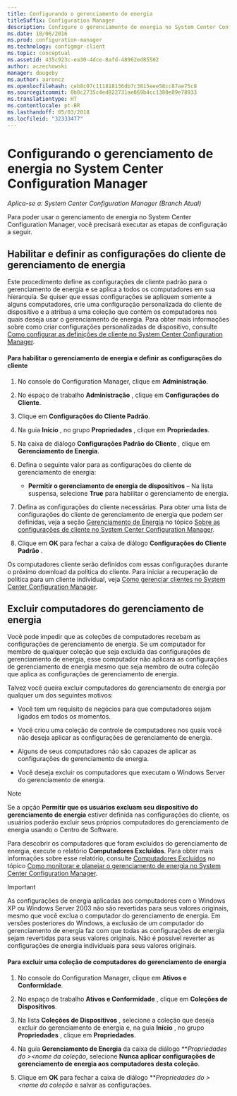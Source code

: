 ```yaml
---
title: Configurando o gerenciamento de energia
titleSuffix: Configuration Manager
description: Configure o gerenciamento de energia no System Center Configuration Manager.
ms.date: 10/06/2016
ms.prod: configuration-manager
ms.technology: configmgr-client
ms.topic: conceptual
ms.assetid: 435c923c-ea30-4dce-8afd-48962ed85502
author: aczechowski
manager: dougeby
ms.author: aaroncz
ms.openlocfilehash: ceb8c07c111818136db7c3815eee58cc87ae75c8
ms.sourcegitcommit: 0b0c2735c4ed822731ae069b4cc1380e89e78933
ms.translationtype: HT
ms.contentlocale: pt-BR
ms.lasthandoff: 05/03/2018
ms.locfileid: "32333477"
---
```

# <a name="configuring-power-management-in-system-center-configuration-manager"></a>Configurando o gerenciamento de energia no System Center Configuration Manager

*Aplica-se a: System Center Configuration Manager (Branch Atual)*

Para poder usar o gerenciamento de energia no System Center Configuration Manager, você precisará executar as etapas de configuração a seguir.  

## <a name="enable-and-configure-power-management-client-settings"></a>Habilitar e definir as configurações do cliente de gerenciamento de energia  
 Este procedimento define as configurações de cliente padrão para o gerenciamento de energia e se aplica a todos os computadores em sua hierarquia. Se quiser que essas configurações se apliquem somente a alguns computadores, crie uma configuração personalizada do cliente de dispositivo e a atribua a uma coleção que contém os computadores nos quais deseja usar o gerenciamento de energia. Para obter mais informações sobre como criar configurações personalizadas de dispositivo, consulte [Como configurar as definições de cliente no System Center Configuration Manager](../../../../core/clients/deploy/configure-client-settings.md).  

#### <a name="to-enable-power-management-and-configure-client-settings"></a>Para habilitar o gerenciamento de energia e definir as configurações do cliente  

1.  No console do Configuration Manager, clique em **Administração**.  

2.  No espaço de trabalho **Administração** , clique em **Configurações do Cliente**.  

3.  Clique em **Configurações do Cliente Padrão**.  

4.  Na guia **Início** , no grupo **Propriedades** , clique em **Propriedades**.  

5.  Na caixa de diálogo **Configurações Padrão do Cliente** , clique em **Gerenciamento de Energia**.  

6.  Defina o seguinte valor para as configurações do cliente de gerenciamento de energia:  

    -   **Permitir o gerenciamento de energia de dispositivos** – Na lista suspensa, selecione **True** para habilitar o gerenciamento de energia.  

7.  Defina as configurações do cliente necessárias. Para obter uma lista de configurações do cliente de gerenciamento de energia que podem ser definidas, veja a seção [Gerenciamento de Energia](../../../../core/clients/deploy/about-client-settings.md#power-management) no tópico [Sobre as configurações de cliente no System Center Configuration Manager](../../../../core/clients/deploy/about-client-settings.md).  

8.  Clique em **OK** para fechar a caixa de diálogo **Configurações do Cliente Padrão** .  

 Os computadores cliente serão definidos com essas configurações durante o próximo download da política do cliente. Para iniciar a recuperação de política para um cliente individual, veja [Como gerenciar clientes no System Center Configuration Manager](../../../../core/clients/manage/manage-clients.md).  

## <a name="exclude-computers-from-power-management"></a>Excluir computadores do gerenciamento de energia  
 Você pode impedir que as coleções de computadores recebam as configurações de gerenciamento de energia. Se um computador for membro de qualquer coleção que seja excluída das configurações de gerenciamento de energia, esse computador não aplicará as configurações de gerenciamento de energia mesmo que seja membro de outra coleção que aplica as configurações de gerenciamento de energia.  

 Talvez você queira excluir computadores do gerenciamento de energia por qualquer um dos seguintes motivos:  

-   Você tem um requisito de negócios para que computadores sejam ligados em todos os momentos.  

-   Você criou uma coleção de controle de computadores nos quais você não deseja aplicar as configurações de gerenciamento de energia.  

-   Alguns de seus computadores não são capazes de aplicar as configurações de gerenciamento de energia.  

-   Você deseja excluir os computadores que executam o Windows Server do gerenciamento de energia.  

> [!NOTE]  
>  Se a opção **Permitir que os usuários excluam seu dispositivo do gerenciamento de energia** estiver definida nas configurações do cliente, os usuários poderão excluir seus próprios computadores do gerenciamento de energia usando o Centro de Software.  

 Para descobrir os computadores que foram excluídos do gerenciamento de energia, execute o relatório **Computadores Excluídos**. Para obter mais informações sobre esse relatório, consulte [Computadores Excluídos](../../../../core/clients/manage/power/monitor-and-plan-for-power-management.md#BKMK_Excluded) no tópico [Como monitorar e planejar o gerenciamento de energia no System Center Configuration Manager](../../../../core/clients/manage/power/monitor-and-plan-for-power-management.md).  

> [!IMPORTANT]  
>  As configurações de energia aplicadas aos computadores com o Windows XP ou Windows Server 2003 não são revertidas para seus valores originais, mesmo que você exclua o computador do gerenciamento de energia. Em versões posteriores do Windows, a exclusão de um computador do gerenciamento de energia faz com que todas as configurações de energia sejam revertidas para seus valores originais. Não é possível reverter as configurações de energia individuais para seus valores originais.  

#### <a name="to-exclude-a-collection-of-computers-from-power-management"></a>Para excluir uma coleção de computadores do gerenciamento de energia  

1.  No console do Configuration Manager, clique em **Ativos e Conformidade**.  

2.  No espaço de trabalho **Ativos e Conformidade** , clique em **Coleções de Dispositivos**.  

3.  Na lista **Coleções de Dispositivos** , selecione a coleção que deseja excluir do gerenciamento de energia e, na guia **Início** , no grupo **Propriedades** , clique em **Propriedades**.  

4.  Na guia **Gerenciamento de Energia** da caixa de diálogo ****Propriedades* do \><nome da coleção*, selecione **Nunca aplicar configurações de gerenciamento de energia aos computadores desta coleção**.  

5.  Clique em **OK** para fechar a caixa de diálogo ****Propriedades* do \><nome da coleção* e salvar as configurações.  
